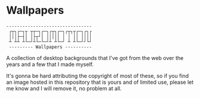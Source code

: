 # Wallpapers

```
--------------------------------
 ┌┬┐┌─┐┬ ┬┬─┐┌─┐┌┬┐┌─┐┌┬┐┬┌─┐┌┐┌
 │││├─┤│ │├┬┘│ │││││ │ │ ││ ││││
 ┴ ┴┴ ┴└─┘┴└─└─┘┴ ┴└─┘ ┴ ┴└─┘┘└┘
 --------- Wallpapers ----------
 ```

A collection of desktop backgrounds that I've got from the web over the years and a few that I made myself. 

It's gonna be hard attributing the copyright of most of these, so if you find an image hosted in this repository that is yours and of limited use, please let me know and I will remove it, no problem at all.
